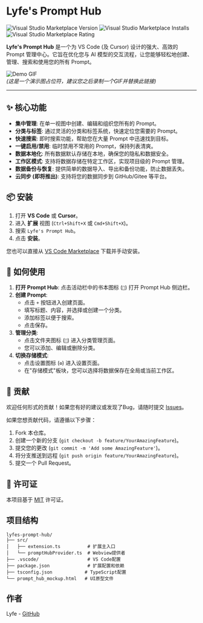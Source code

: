 # Lyfe's Prompt Hub

![Visual Studio Marketplace Version](https://img.shields.io/visual-studio-marketplace/v/Lyfe.lyfes-prompt-hub)
![Visual Studio Marketplace Installs](https://img.shields.io/visual-studio-marketplace/i/Lyfe.lyfes-prompt-hub)
![Visual Studio Marketplace Rating](https://img.shields.io/visual-studio-marketplace/r/Lyfe.lyfes-prompt-hub)

**Lyfe's Prompt Hub** 是一个为 VS Code (及 Cursor) 设计的强大、高效的 Prompt 管理中心。它旨在优化您与 AI 模型的交互流程，让您能够轻松地创建、管理、搜索和使用您的所有 Prompt。

![Demo GIF](https://raw.githubusercontent.com/laifu2025/lyfes-prompt-hub/main/assets/demo.gif)  
*(这是一个演示图占位符，建议您之后录制一个GIF并替换此链接)*

---

## ✨ 核心功能

- **集中管理**: 在单一视图中创建、编辑和组织您所有的 Prompt。
- **分类与标签**: 通过灵活的分类和标签系统，快速定位您需要的 Prompt。
- **快速搜索**: 即时搜索功能，帮助您在大量 Prompt 中迅速找到目标。
- **一键启用/禁用**: 临时禁用不常用的 Prompt，保持列表清爽。
- **数据本地化**: 所有数据默认存储在本地，确保您的隐私和数据安全。
- **工作区模式**: 支持将数据存储在特定工作区，实现项目级的 Prompt 管理。
- **数据备份与恢复**: 提供简单的数据导入、导出和备份功能，防止数据丢失。
- **云同步 (即将推出)**: 支持将您的数据同步到 GitHub/Gitee 等平台。

## 📦 安装

1.  打开 **VS Code** 或 **Cursor**。
2.  进入 **扩展** 视图 (`Ctrl+Shift+X` 或 `Cmd+Shift+X`)。
3.  搜索 `Lyfe's Prompt Hub`。
4.  点击 **安装**。

您也可以直接从 [VS Code Marketplace](https://marketplace.visualstudio.com/items?itemName=Lyfe.lyfes-prompt-hub) 下载并手动安装。

## 🚀 如何使用

1.  **打开 Prompt Hub**: 点击活动栏中的书本图标 (`📖`) 打开 Prompt Hub 侧边栏。
2.  **创建 Prompt**:
    - 点击 `+` 按钮进入创建页面。
    - 填写标题、内容，并选择或创建一个分类。
    - 添加标签以便于搜索。
    - 点击保存。
3.  **管理分类**:
    - 点击文件夹图标 (`📁`) 进入分类管理页面。
    - 您可以添加、编辑或删除分类。
4.  **切换存储模式**:
    - 点击设置图标 (`⚙️`) 进入设置页面。
    - 在"存储模式"板块，您可以选择将数据保存在全局或当前工作区。

## 🤝 贡献

欢迎任何形式的贡献！如果您有好的建议或发现了Bug，请随时提交 [Issues](https://github.com/laifu2025/lyfes-prompt-hub/issues)。

如果您想贡献代码，请遵循以下步骤：
1.  Fork 本仓库。
2.  创建一个新的分支 (`git checkout -b feature/YourAmazingFeature`)。
3.  提交您的更改 (`git commit -m 'Add some AmazingFeature'`)。
4.  将分支推送到远程 (`git push origin feature/YourAmazingFeature`)。
5.  提交一个 Pull Request。

## 📄 许可证

本项目基于 [MIT](LICENSE) 许可证。

## 项目结构

```
lyfes-prompt-hub/
├── src/
│   ├── extension.ts          # 扩展主入口
│   └── promptHubProvider.ts  # Webview提供者
├── .vscode/                  # VS Code配置
├── package.json              # 扩展配置和依赖
├── tsconfig.json            # TypeScript配置
└── prompt_hub_mockup.html   # UI原型文件
```

## 作者

Lyfe - [GitHub](https://github.com/laifu2025) 